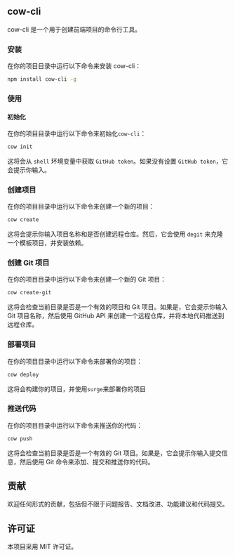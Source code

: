 ## cow-cli
cow-cli 是一个用于创建前端项目的命令行工具。

### 安装
在你的项目目录中运行以下命令来安装 cow-cli：
```bash
npm install cow-cli -g
```

### 使用
#### 初始化
在你的项目目录中运行以下命令来初始化`cow-cli`：
```bash
cow init
```

这将会从 `shell` 环境变量中获取 `GitHub token`。如果没有设置 `GitHub token`，它会提示你输入。

### 创建项目
在你的项目目录中运行以下命令来创建一个新的项目：
```bash
cow create
```

这将会提示你输入项目名称和是否创建远程仓库。然后，它会使用 `degit` 来克隆一个模板项目，并安装依赖。

### 创建 Git 项目
在你的项目目录中运行以下命令来创建一个新的 Git 项目：

```bash
cow create-git
```
这将会检查当前目录是否是一个有效的项目和 Git 项目。如果是，它会提示你输入 Git 项目名称，然后使用 GitHub API 来创建一个远程仓库，并将本地代码推送到远程仓库。

### 部署项目
在你的项目目录中运行以下命令来部署你的项目：

```bash
cow deploy
```
这将会构建你的项目，并使用`surge`来部署你的项目

### 推送代码
在你的项目目录中运行以下命令来推送你的代码：
```bash
cow push
```
这将会检查当前目录是否是一个有效的 Git 项目。如果是，它会提示你输入提交信息，然后使用 Git 命令来添加、提交和推送你的代码。

## 贡献
欢迎任何形式的贡献，包括但不限于问题报告、文档改进、功能建议和代码提交。

## 许可证
本项目采用 MIT 许可证。